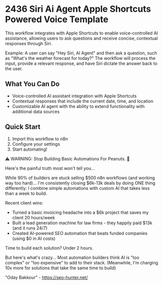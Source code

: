 # 2436 Siri Ai Agent Apple Shortcuts Powered Voice Template

This workflow integrates with Apple Shortcuts to enable voice-controlled AI assistance, allowing users to ask questions and receive concise, contextual responses through Siri.

Example: A user can say "Hey Siri, AI Agent" and then ask a question, such as "What's the weather forecast for today?" The workflow will process the input, provide a relevant response, and have Siri dictate the answer back to the user.

## What You Can Do
- Voice-controlled AI assistant integration with Apple Shortcuts
- Contextual responses that include the current date, time, and location
- Customizable AI agent with the ability to extend functionality with additional data sources

## Quick Start
1. Import this workflow to n8n
2. Configure your settings
3. Start automating!

⚠️ WARNING: Stop Building Basic Automations For Peanuts. 🚫

Here's the painful truth most won't tell you...

While 90% of builders are stuck selling $500 n8n workflows (and working way too hard)...
I'm consistently closing $6k-13k deals by doing ONE thing differently:
I combine simple automations with custom AI that takes less than a week to build.

Recent client wins:
* Turned a basic invoicing headache into a $6k project that saves my client 20 hours/week
* Built a lead generation machine for law firms - they happily paid $13k (and it runs 24/7)
* Created AI-powered SEO automation that beats funded companies (using $0 in AI costs)

Time to build each solution? Under 2 hours.

But here's what's crazy...
Most automation builders think AI is "too complex" or "too expensive" to add to their stack.
(Meanwhile, I'm charging 10x more for solutions that take the same time to build)

"Oday Bakkour" - https://seo-hunter.net/
